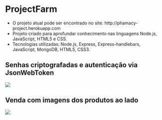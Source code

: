 # ProjectFarm

<ul>
	<li>
    O projeto atual pode ser encontrado no site: http://phamacy-project.herokuapp.com
  </li>  
  
  <li>
		Projeto criado para aprofundar conhecimento nas linguagens Node.js, JavaScript, HTML5 e CSS.
  </li>  
  
  <li>
		Tecnologias utilizadas: Node.js, Express, Express-handlebars, JavaScript, MongoDB, HTML5, CSS3.    
  </li>  
</ul>

<h2>Senhas criptografadas e autenticação via JsonWebToken</h2>
<img src="https://user-images.githubusercontent.com/56002729/102714802-f8741800-42af-11eb-9a13-fd47f26afacd.JPG">


<h2>Venda com imagens dos produtos ao lado</h2>
<img src="https://user-images.githubusercontent.com/56002729/102715003-2efe6280-42b1-11eb-8070-021b4ebe409e.JPG">

